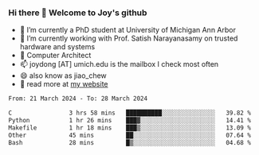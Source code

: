 ### Hi there 👋 Welcome to Joy's github

- 🔭 I’m currently a PhD student at University of Michigan Ann Arbor
- 🌱 I’m currently working with Prof. Satish Narayanasamy on trusted hardware and systems
- 👯 Computer Architect
- 📫 joydong [AT] umich.edu is the mailbox I check most often
- 😄 also know as jiao_chew
- 💬 read more at [my website](https://joydddd.github.io/)
<!--START_SECTION:waka-->

```txt
From: 21 March 2024 - To: 28 March 2024

C                3 hrs 58 mins   ██████████░░░░░░░░░░░░░░░   39.82 %
Python           1 hr 26 mins    ███▓░░░░░░░░░░░░░░░░░░░░░   14.41 %
Makefile         1 hr 18 mins    ███▒░░░░░░░░░░░░░░░░░░░░░   13.09 %
Other            45 mins         ██░░░░░░░░░░░░░░░░░░░░░░░   07.64 %
Bash             28 mins         █▒░░░░░░░░░░░░░░░░░░░░░░░   04.68 %
```

<!--END_SECTION:waka-->
